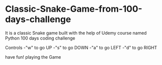 # Classic-Snake-Game-from-100-days-challenge
It is a classic Snake game built with the help of Udemy course named Python 100 days coding challenge

Controls
-"w" to go UP
-"s" to go DOWN
-"a" to go LEFT
-"d" to go RIGHT

have fun! playing the Game
